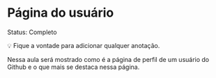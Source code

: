 # Página do usuário

Status: Completo

<aside>
💡 Fique a vontade para adicionar qualquer anotação.

</aside>

Nessa aula será mostrado como é a página de perfil de um usuário do Github e o que mais se destaca nessa página.